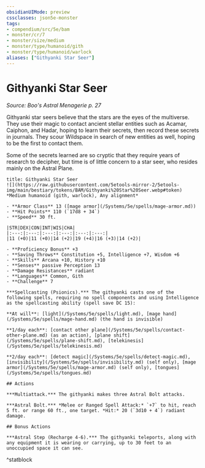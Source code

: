 ```yaml
---
obsidianUIMode: preview
cssclasses: json5e-monster
tags:
- compendium/src/5e/bam
- monster/cr/7
- monster/size/medium
- monster/type/humanoid/gith
- monster/type/humanoid/warlock
aliases: ["Githyanki Star Seer"]
---
```

# Githyanki Star Seer
*Source: Boo's Astral Menagerie p. 27*  

Githyanki star seers believe that the stars are the eyes of the multiverse. They use their magic to contact ancient stellar entities such as Acamar, Caiphon, and Hadar, hoping to learn their secrets, then record these secrets in journals. They scour Wildspace in search of new entities as well, hoping to be the first to contact them.

Some of the secrets learned are so cryptic that they require years of research to decipher, but time is of little concern to a star seer, who resides mainly on the Astral Plane.

```ad-statblock
title: Githyanki Star Seer
![](https://raw.githubusercontent.com/5etools-mirror-2/5etools-img/main/bestiary/tokens/BAM/Githyanki%20Star%20Seer.webp#token)
*Medium humanoid (gith, warlock), Any alignment*

- **Armor Class** 13 ([mage armor](/Systems/5e/spells/mage-armor.md))
- **Hit Points** 110 (`17d8 + 34`)
- **Speed** 30 ft.

|STR|DEX|CON|INT|WIS|CHA|
|:---:|:---:|:---:|:---:|:---:|:---:|
|11 (+0)|11 (+0)|14 (+2)|19 (+4)|16 (+3)|14 (+2)|

- **Proficiency Bonus** +3
- **Saving Throws** Constitution +5, Intelligence +7, Wisdom +6
- **Skills** Arcana +10, History +10
- **Senses** passive Perception 13
- **Damage Resistances** radiant
- **Languages** Common, Gith
- **Challenge** 7

***Spellcasting (Psionics).*** The githyanki casts one of the following spells, requiring no spell components and using Intelligence as the spellcasting ability (spell save DC 15):

**At will**: [light](/Systems/5e/spells/light.md), [mage hand](/Systems/5e/spells/mage-hand.md) (the hand is invisible)

**1/day each**: [contact other plane](/Systems/5e/spells/contact-other-plane.md) (as an action), [plane shift](/Systems/5e/spells/plane-shift.md), [telekinesis](/Systems/5e/spells/telekinesis.md)

**2/day each**: [detect magic](/Systems/5e/spells/detect-magic.md), [invisibility](/Systems/5e/spells/invisibility.md) (self only), [mage armor](/Systems/5e/spells/mage-armor.md) (self only), [tongues](/Systems/5e/spells/tongues.md)

## Actions

***Multiattack.*** The githyanki makes three Astral Bolt attacks.

***Astral Bolt.*** *Melee or Ranged Spell Attack:* `+7` to hit, reach 5 ft. or range 60 ft., one target. *Hit:* 20 (`3d10 + 4`) radiant damage.

## Bonus Actions

***Astral Step (Recharge 4-6).*** The githyanki teleports, along with any equipment it is wearing or carrying, up to 30 feet to an unoccupied space it can see.
```
^statblock